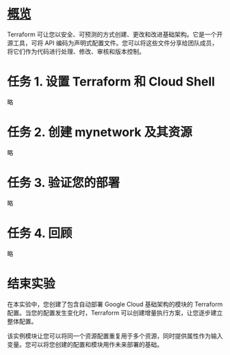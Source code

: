 # [概览](https://www.cloudskillsboost.google/course_sessions/5373426/labs/384363)
Terraform 可让您以安全、可预测的方式创建、更改和改进基础架构。它是一个开源工具，可将 API 编码为声明式配置文件。您可以将这些文件分享给团队成员，将它们作为代码进行处理、修改、审核和版本控制。

# 任务 1. 设置 Terraform 和 Cloud Shell
略

# 任务 2. 创建 mynetwork 及其资源
略

# 任务 3. 验证您的部署
略

# 任务 4. 回顾
略

# 结束实验
在本实验中，您创建了包含自动部署 Google Cloud 基础架构的模块的 Terraform 配置。当您的配置发生变化时，Terraform 可以创建增量执行方案，让您逐步建立整体配置。

该实例模块让您可以将同一个资源配置重复用于多个资源，同时提供属性作为输入变量。您可以将您创建的配置和模块用作未来部署的基础。
